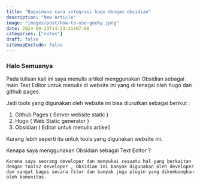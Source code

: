 ```yaml
---
title: "Bagaimana cara integrasi hugo dengan obsidian"
description: "New Article"
image: "images/post/how-to-use-geeky.jpeg"
date: 2024-09-23T14:33:31+07:00
categories: ["notes"]
draft: false
sitemapExclude: false
---
```


### Halo Semuanya

Pada tulisan kali ini saya menulis artikel menggunakan Obsidian sebagai main Text Editor untuk menulis di website ini yang di tenagai oleh hugo dan github pages.

Jadi tools yang digunakan oleh website ini bisa diurutkan sebagai berikut : 

1. Github Pages ( Server website static )
2. Hugo ( Web Static generator )
3. Obsidian ( Editor untuk menulis artikel)

Kurang lebih seperti itu untuk tools yang digunakan website ini.

Kenapa saya menggunakan Obsidian sebagai Text Editor ?  

```
Karena saya seorang developer dan menyukai sesuatu hal yang berkaitan dengan tools2 developer , Obsidian ini banyak digunakan oleh developer dan sangat bagus secara fitur dan banyak juga plugin yang dikembangkan oleh komunitas.
```



